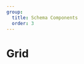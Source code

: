 ```yaml
---
group:
  title: Schema Components
  order: 3
---
```


# Grid

<code src="./demos/demo1.tsx"></code>

<code src="./demos/demo2.tsx"></code>

<code src="./demos/demo3.tsx"></code>
